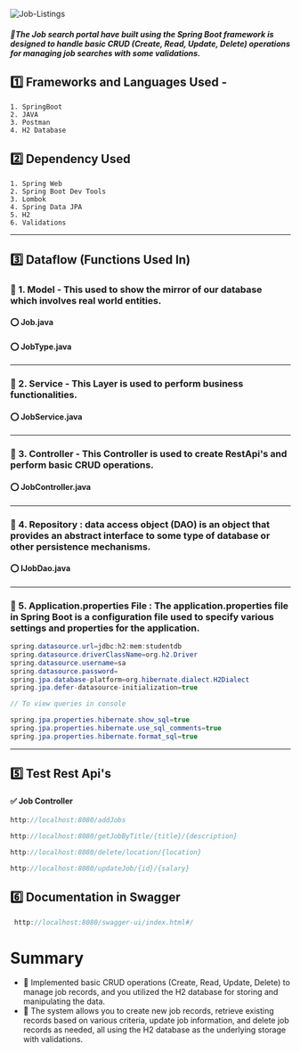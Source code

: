 ![Job-Listings](https://github.com/Sowndarya9920/JobSearchPortal/assets/112794922/378873a3-475e-444b-a1c4-b36183ac9c57)

##### 🔸The Job search portal have built using the Spring Boot framework is designed to handle basic CRUD (Create, Read, Update, Delete) operations for managing job searches with some validations.
## :one: Frameworks and Languages Used -
    1. SpringBoot
    2. JAVA
    3. Postman
    4. H2 Database
    
## :two: Dependency Used
    1. Spring Web
    2. Spring Boot Dev Tools
    3. Lombok
    4. Spring Data JPA
    5. H2
    6. Validations
-----------------------------------------------------------------------------------------------------------------------------------------------------------------------
## :three: Dataflow (Functions Used In)
### :white_flower: 1. Model - This used to show the mirror of our database which involves real world entities.
#### :o: Job.java
#### :o: JobType.java

-----------------------------------------------------------------------------------------------------------------------------------------------------------------------

### :white_flower: 2. Service - This Layer is used to perform business functionalities.
#### :o: JobService.java

----------------------------------------------------------------------------------------------------------------------------------------------------

### :white_flower: 3. Controller - This Controller is used to create RestApi's and perform basic CRUD operations.
#### :o: JobController.java

-----------------------------------------------------------------------------------------------------------------------------------------------------------------------
### :white_flower: 4. Repository : data access object (DAO) is an object that provides an abstract interface to some type of database or other persistence mechanisms.
#### :o: IJobDao.java

-------------------------------------------------------------------------------------------------------------------------------------------------------
### :white_flower: 5. Application.properties File : The application.properties file in Spring Boot is a configuration file used to specify various settings and properties for the application.
```java
spring.datasource.url=jdbc:h2:mem:studentdb
spring.datasource.driverClassName=org.h2.Driver
spring.datasource.username=sa
spring.datasource.password=
spring.jpa.database-platform=org.hibernate.dialect.H2Dialect
spring.jpa.defer-datasource-initialization=true

// To view queries in console

spring.jpa.properties.hibernate.show_sql=true
spring.jpa.properties.hibernate.use_sql_comments=true
spring.jpa.properties.hibernate.format_sql=true
```
-------------------------------------------------------------------------------------------------------------------------------------------------------
## :five: Test Rest Api's
#### :white_check_mark: Job Controller
```java
http://localhost:8080/addJobs
```

```java
http://localhost:8080/getJobByTitle/{title}/{description}
```

```java
http://localhost:8080/delete/location/{location}
```

```java
http://localhost:8080/updateJob/{id}/{salary}
```
## :six: Documentation in Swagger
```java
 http://localhost:8080/swagger-ui/index.html#/
```

#  Summary
- :small_orange_diamond: Implemented basic CRUD operations (Create, Read, Update, Delete) to manage job records, and you utilized the H2 database for storing and manipulating the data.
- :small_orange_diamond: The system allows you to create new job records, retrieve existing records based on various criteria, update job information, and delete job records as needed, all using the H2 database as the underlying storage with validations.
